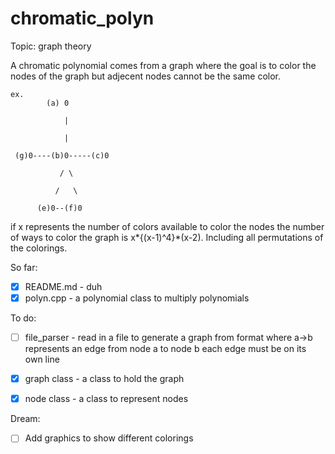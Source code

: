 # chromatic_polyn

Topic: graph theory

A chromatic polynomial comes from a graph where the goal is to color the nodes of the graph 
but adjecent nodes cannot be the same color.

```
ex. 
        (a) 0

            |

            |

 (g)0----(b)0-----(c)0

           / \

          /   \

      (e)0--(f)0
```

if x represents the number of colors available to color the nodes the number of ways to color the graph 
is x*{(x-1)^4}*(x-2). Including all permutations of the colorings.

So far:

  - [x] README.md - duh
  - [x] polyn.cpp - a polynomial class to multiply polynomials
  
To do:

  - [ ] file_parser - read in a file to generate a graph from format where a->b represents an edge from node a to node b
                 each edge must be on its own line
                 
  - [x] graph class - a class to hold the graph
  
  - [x] node class  - a class to represent nodes 
  
Dream:

  - [ ] Add graphics to show different colorings
